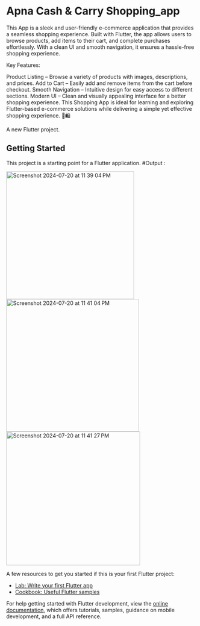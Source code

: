 # Apna Cash & Carry Shopping_app

This App is a sleek and user-friendly e-commerce application that provides a seamless shopping experience. Built with Flutter, the app allows users to browse products, add items to their cart, and complete purchases effortlessly. With a clean UI and smooth navigation, it ensures a hassle-free shopping experience.

Key Features:

Product Listing – Browse a variety of products with images, descriptions, and prices.
Add to Cart – Easily add and remove items from the cart before checkout.
Smooth Navigation – Intuitive design for easy access to different sections.
Modern UI – Clean and visually appealing interface for a better shopping experience.
This Shopping App is ideal for learning and exploring Flutter-based e-commerce solutions while delivering a simple yet effective shopping experience. 🚀🛍️

A new Flutter project.

## Getting Started

This project is a starting point for a Flutter application.
#Output :


<img width="339" alt="Screenshot 2024-07-20 at 11 39 04 PM" src="https://github.com/user-attachments/assets/e2e28b11-34f1-40a8-835a-636cf6652e74">


<img width="352" alt="Screenshot 2024-07-20 at 11 41 04 PM" src="https://github.com/user-attachments/assets/c0a5186f-8259-4611-913f-2b3d475acdc6">


<img width="355" alt="Screenshot 2024-07-20 at 11 41 27 PM" src="https://github.com/user-attachments/assets/0f512f68-fa87-46a8-a257-162e09c317f2">




A few resources to get you started if this is your first Flutter project:

- [Lab: Write your first Flutter app](https://docs.flutter.dev/get-started/codelab)
- [Cookbook: Useful Flutter samples](https://docs.flutter.dev/cookbook)

For help getting started with Flutter development, view the
[online documentation](https://docs.flutter.dev/), which offers tutorials,
samples, guidance on mobile development, and a full API reference.
